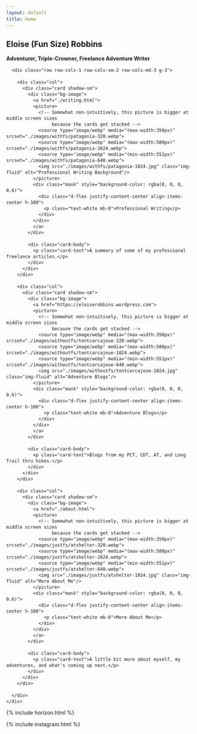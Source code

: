 ```yaml
---
layout: default
title: Home
---
```


<main>

  <section class="py-5 text-center jumbotron" id="jumbotron">
    <div class="row py-lg-5">
      <div class="col-lg-4 col-md-2"></div>
      <div class="col-lg-6 col-md-8 mx-auto container">
        <h1 class="fw-light"><b>Eloise (Fun Size) Robbins</b></h1>
        <p class="fw-light"><b>Adventurer, Triple-Crowner, Freelance Adventure Writer</b></p>
      </div>
    </div>
  </section>

  <div class="album py-5 bg-light">
    <div class="container">

      <div class="row row-cols-1 row-cols-sm-2 row-cols-md-3 g-3">
         
        <div class="col">
          <div class="card shadow-sm">
            <div class="bg-image">
              <a href="./writing.html">
              <picture>
                <!-- Somewhat non-intuitively, this picture is bigger at middle screen sizes
                     because the cards get stacked -->
                <source type="image/webp" media="(max-width:350px)" srcset="./images/withfs/patagonia-320.webp">
                <source type="image/webp" media="(max-width:580px)" srcset="./images/withfs/patagonia-1024.webp">
                <source type="image/webp" media="(min-width:551px)" srcset="./images/withfs/patagonia-640.webp">
                <img src="./images/withfs/patagonia-1024.jpg" class="img-fluid" alt="Professional Writing Background"/>
              </picture>
              <div class="mask" style="background-color: rgba(0, 0, 0, 0.6)">
                <div class="d-flex justify-content-center align-items-center h-100">
                  <p class="text-white mb-0">Professional Writing</p>
                </div>
              </div>
              </a>
            </div>          

            <div class="card-body">
              <p class="card-text">A summary of some of my professional freelance articles.</p>
            </div>
          </div>
        </div>
         
        <div class="col">
          <div class="card shadow-sm">
            <div class="bg-image">
              <a href="https://eloiserobbins.wordpress.com">
              <picture>
                <!-- Somewhat non-intuitively, this picture is bigger at middle screen sizes
                     because the cards get stacked -->
                <source type="image/webp" media="(max-width:350px)" srcset="./images/withoutfs/tentcarcajoue-320.webp">
                <source type="image/webp" media="(max-width:580px)" srcset="./images/withoutfs/tentcarcajoue-1024.webp">
                <source type="image/webp" media="(min-width:551px)" srcset="./images/withoutfs/tentcarcajoue-640.webp">
                <img src="./images/withoutfs/tentcarcajoue-1024.jpg" class="img-fluid" alt="Adventure Blogs"/>
              </picture>
              <div class="mask" style="background-color: rgba(0, 0, 0, 0.6)">
                <div class="d-flex justify-content-center align-items-center h-100">
                  <p class="text-white mb-0">Adventure Blogs</p>
                </div>
              </div>
              </a>          
            </div>          

            <div class="card-body">
              <p class="card-text">Blogs from my PCT, CDT, AT, and Long Trail thru hikes.</p>
            </div>
          </div>
        </div>
 
        <div class="col">
          <div class="card shadow-sm">
            <div class="bg-image">
              <a href="./about.html">
              <picture>
                <!-- Somewhat non-intuitively, this picture is bigger at middle screen sizes
                     because the cards get stacked -->
                <source type="image/webp" media="(max-width:350px)" srcset="./images/justfs/atshelter-320.webp">
                <source type="image/webp" media="(max-width:580px)" srcset="./images/justfs/atshelter-1024.webp">
                <source type="image/webp" media="(min-width:551px)" srcset="./images/justfs/atshelter-640.webp">
                <img src="./images/justfs/atshelter-1024.jpg" class="img-fluid" alt="More About Me"/>
              </picture>
              <div class="mask" style="background-color: rgba(0, 0, 0, 0.6)">
                <div class="d-flex justify-content-center align-items-center h-100">
                  <p class="text-white mb-0">More About Me</p>
                </div>
              </div>
              </a>
            </div>          

            <div class="card-body">
              <p class="card-text">A little bit more about myself, my adventures, and what's coming up next.</p>
            </div>
          </div>
        </div>

      </div>
    </div>
  </div>

  <!-- Add a small section on the adventures on our horizon -->
  <div data-include="horizon.html"></div>
  {% include horizon.html %}
   
  <!-- Add our block of instagram pictures to this page -->  
  {% include instagram.html %}

</main>
